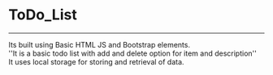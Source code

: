 # ToDo_List
<hr>
Its built using Basic HTML JS and Bootstrap elements.
<br>
''It is a basic todo list with add and delete option for item and description''<br>
It uses local storage for storing and retrieval of data.
